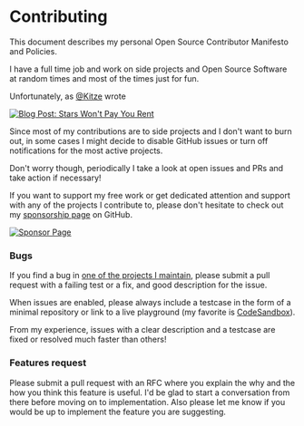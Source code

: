 # Contributing

This document describes my personal Open Source Contributor Manifesto and Policies. 

I have a full time job and work on side projects and Open Source Software at random times and most of the times just for fun.

Unfortunately, as [@Kitze](https://twitter.com/thekitze) wrote 

<a href="https://medium.com/@kitze/github-stars-wont-pay-your-rent-8b348e12baed" target="_blank"><img alt="Blog Post: Stars Won't Pay You Rent" src="https://img.shields.io/badge/stars-won't%20pay%20you%20rent-ff0000"></a>

Since most of my contributions are to side projects and I don't want to burn out, in some cases I might decide to disable GitHub issues or turn off notifications for the most active projects. 

Don't worry though, periodically I take a look at open issues and PRs and take action if necessary!

If you want to support my free work or get dedicated attention and support with any of the projects I contribute to, please don't hesitate to check out my [sponsorship page](https://github.com/users/giuseppeg/sponsorship) on GitHub.

<a href="https://github.com/users/giuseppeg/sponsorship"><img alt="Sponsor Page" src="https://img.shields.io/badge/💗-sponsor%20me-ea4aaa"></a>

### Bugs

If you find a bug in [one of the projects I maintain](https://github.com/giuseppeg/repositories), please submit a pull request with a failing test or a fix, and good description for the issue.

When issues are enabled, please always include a testcase in the form of a minimal repository or link to a live playground (my favorite is [CodeSandbox](https://codesandbox.io)). 

From my experience, issues with a clear description and a testcase are fixed or resolved much faster than others!

### Features request

Please submit a pull request with an RFC where you explain the why and the how you think this feature is useful. I'd be glad to start a conversation from there before moving on to implementation. Also please let me know if you would be up to implement the feature you are suggesting.
